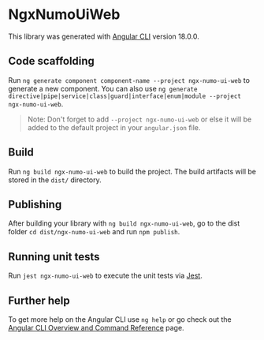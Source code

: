 # NgxNumoUiWeb

This library was generated with [Angular CLI](https://github.com/angular/angular-cli) version 18.0.0.

## Code scaffolding

Run `ng generate component component-name --project ngx-numo-ui-web` to generate a new component. You can also use `ng generate directive|pipe|service|class|guard|interface|enum|module --project ngx-numo-ui-web`.

> Note: Don't forget to add `--project ngx-numo-ui-web` or else it will be added to the default project in your `angular.json` file.

## Build

Run `ng build ngx-numo-ui-web` to build the project. The build artifacts will be stored in the `dist/` directory.

## Publishing

After building your library with `ng build ngx-numo-ui-web`, go to the dist folder `cd dist/ngx-numo-ui-web` and run `npm publish`.

## Running unit tests

Run `jest ngx-numo-ui-web` to execute the unit tests via [Jest](https://jestjs.io).

## Further help

To get more help on the Angular CLI use `ng help` or go check out the [Angular CLI Overview and Command Reference](https://angular.dev/tools/cli) page.
